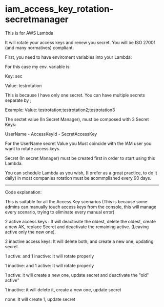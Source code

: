 # iam_access_key_rotation-secretmanager

This is for AWS Lambda

It will rotate your access keys and renew you secret. You will be ISO 27001 (and many normatives) compliant.

First, you need to have enviroment variables into your Lambda:

For this case my env. variable is:

Key: sec

Value: testrotation

This is because I have only one secret. You can have multiple secrets separate by ;

Example: Value: testrotation;testrotation2;testrotation3


The sectet value (In Secret Manager), must be composed with 3 Secret Keys:

UserName - AccessKeyId - SecretAccessKey

For the UserName secret Value you Must coincide with the IAM user you want to rotate access keys.

Secret (In secret Manager) must be created first in order to start using this Lambda.

You can schedule Lambda as you wish, (I prefer as a great practice, to do it daily) in most companies rotation must be acommplished every 90 days.

-------------

Code explanation: 

This is suitable for all the Access Key scenarios (This is because some admins can manually touch access keys from the console, this will manage every scenario, trying to eliminate every manual error)

2 active access keys : It will deactivate the oldest, delete the oldest, create a new AK, replace Secret and deactivate the remaining active. (Leaving active only the new one).

2 inactive access keys: It will delete both, and create a new one, updating secret.

1 active: and 1 inactive: It will rotate properly

1 inactive: and 1 active: It will rotate properly

1 active: it will create a new one, update secret and deactivate the "old" active"

1 inactive: it will delete it, create a new one, update secret

none: It will create 1, update secret
